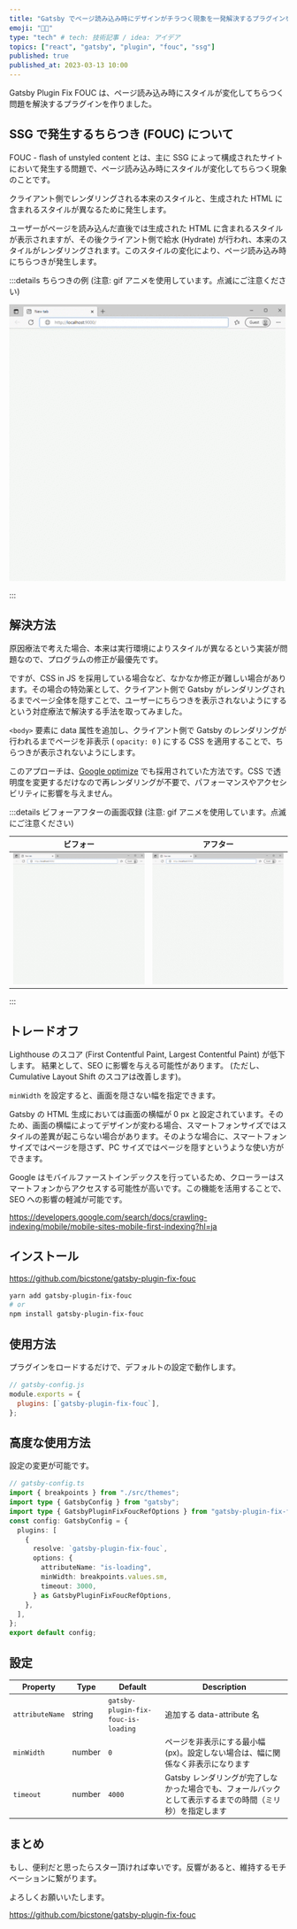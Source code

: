 ```yaml
---
title: "Gatsby でページ読み込み時にデザインがチラつく現象を一発解決するプラグインを作りました"
emoji: "😵‍💫"
type: "tech" # tech: 技術記事 / idea: アイデア
topics: ["react", "gatsby", "plugin", "fouc", "ssg"]
published: true
published_at: 2023-03-13 10:00
---
```


Gatsby Plugin Fix FOUC は、ページ読み込み時にスタイルが変化してちらつく問題を解決するプラグインを作りました。

## SSG で発生するちらつき (FOUC) について

FOUC - flash of unstyled content とは、主に SSG によって構成されたサイトにおいて発生する問題で、ページ読み込み時にスタイルが変化してちらつく現象のことです。

クライアント側でレンダリングされる本来のスタイルと、生成された HTML に含まれるスタイルが異なるために発生します。

ユーザーがページを読み込んだ直後では生成された HTML に含まれるスタイルが表示されますが、その後クライアント側で給水 (Hydrate) が行われ、本来のスタイルがレンダリングされます。このスタイルの変化により、ページ読み込み時にちらつきが発生します。

:::details ちらつきの例 (注意: gif アニメを使用しています。点滅にご注意ください)

![崩れたスタイルが一瞬表示されている画面](/images/gatsby-plugin-fix-fouc/image01.gif)

:::

## 解決方法

原因療法で考えた場合、本来は実行環境によりスタイルが異なるという実装が問題なので、プログラムの修正が最優先です。

ですが、CSS in JS を採用している場合など、<!-- textlint-disable ja-technical-writing/no-doubled-joshi -->なかなか修正が難しい場合があります<!-- textlint-enable ja-technical-writing/no-doubled-joshi -->。その場合の特効薬として、クライアント側で Gatsby がレンダリングされるまでページ全体を隠すことで、ユーザーにちらつきを表示されないようにするという対症療法で解決する手法を取ってみました。

`<body>` 要素に data 属性を追加し、クライアント側で Gatsby のレンダリングが行われるまでページを非表示 ( `opacity: 0` ) にする CSS を適用することで、ちらつきが表示されないようにします。

このアプローチは、[Google optimize](https://developers.google.com/optimize/) でも採用されていた方法です。CSS で透明度を変更するだけなので再レンダリングが不要で、パフォーマンスやアクセシビリティに影響を与えません。

:::details ビフォーアフターの画面収録 (注意: gif アニメを使用しています。点滅にご注意ください)

| ビフォー                                                                              | アフター                                                                                                                                   |
| ------------------------------------------------------------------------------------- | ------------------------------------------------------------------------------------------------------------------------------------------ |
| ![崩れたスタイルが一瞬表示されている画面](/images/gatsby-plugin-fix-fouc/image01.gif) | ![Gatsby のレンダリングが行われるまでページを隠すことで、崩れたスタイルが表示されていない画面](/images/gatsby-plugin-fix-fouc/image02.gif) |

:::

## トレードオフ

Lighthouse のスコア (First Contentful Paint, Largest Contentful Paint) が低下します。 結果として、SEO に影響を与える可能性があります。 (ただし、Cumulative Layout Shift のスコアは改善します)。

`minWidth` を設定すると、画面を隠さない幅を指定できます。

Gatsby の HTML 生成においては画面の横幅が 0 px と設定されています。そのため、画面の横幅によってデザインが変わる場合、<!-- textlint-disable ja-technical-writing/no-doubled-joshi -->スマートフォンサイズではスタイルの差異が起こらない場合があります<!-- textlint-enable ja-technical-writing/no-doubled-joshi -->。そのような場合に、スマートフォンサイズではページを隠さず、PC サイズではページを隠すというような使い方ができます。

Google はモバイルファーストインデックスを行っているため、クローラーはスマートフォンからアクセスする可能性が高いです。この機能を活用することで、SEO への影響の軽減が可能です。

https://developers.google.com/search/docs/crawling-indexing/mobile/mobile-sites-mobile-first-indexing?hl=ja

## インストール

https://github.com/bicstone/gatsby-plugin-fix-fouc

```bash
yarn add gatsby-plugin-fix-fouc
# or
npm install gatsby-plugin-fix-fouc
```

## 使用方法

プラグインをロードするだけで、デフォルトの設定で動作します。

```js
// gatsby-config.js
module.exports = {
  plugins: [`gatsby-plugin-fix-fouc`],
};
```

## 高度な使用方法

設定の変更が可能です。

```ts
// gatsby-config.ts
import { breakpoints } from "./src/themes";
import type { GatsbyConfig } from "gatsby";
import type { GatsbyPluginFixFoucRefOptions } from "gatsby-plugin-fix-fouc";
const config: GatsbyConfig = {
  plugins: [
    {
      resolve: `gatsby-plugin-fix-fouc`,
      options: {
        attributeName: "is-loading",
        minWidth: breakpoints.values.sm,
        timeout: 3000,
      } as GatsbyPluginFixFoucRefOptions,
    },
  ],
};
export default config;
```

## 設定

| Property        | Type   | Default                             | Description                                                                                               |
| --------------- | ------ | ----------------------------------- | --------------------------------------------------------------------------------------------------------- |
| `attributeName` | string | `gatsby-plugin-fix-fouc-is-loading` | 追加する data-attribute 名                                                                                |
| `minWidth`      | number | `0`                                 | ページを非表示にする最小幅 (px)。設定しない場合は、幅に関係なく非表示になります                           |
| `timeout`       | number | `4000`                              | Gatsby レンダリングが完了しなかった場合でも、フォールバックとして表示するまでの時間（ミリ秒）を指定します |

## まとめ

もし、便利だと思ったらスター頂ければ幸いです。反響があると、維持するモチベーションに繋がります。

よろしくお願いいたします。

https://github.com/bicstone/gatsby-plugin-fix-fouc

